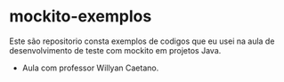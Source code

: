# mockito-exemplos

Este são repositorio consta exemplos de codigos que eu usei na aula de desenvolvimento de teste com mockito em projetos Java.

- Aula com professor Willyan Caetano.
